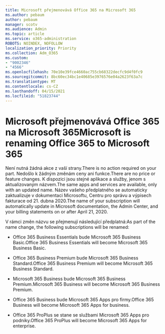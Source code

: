 ```yaml
---
title: Microsoft přejmenovává Office 365 na Microsoft 365
ms.author: pebaum
author: pebaum
manager: scotv
ms.audience: Admin
ms.topic: article
ms.service: o365-administration
ROBOTS: NOINDEX, NOFOLLOW
localization_priority: Priority
ms.collection: Adm_O365
ms.custom:
- "9002346"
- "4566"
ms.openlocfilehash: 70e10e39fce4660ac755cb68322decfc9d4f0fc9
ms.sourcegitcommit: 8bc60ec34bc1e40685e3976576e04a2623f63a7c
ms.translationtype: MT
ms.contentlocale: cs-CZ
ms.lasthandoff: 04/15/2021
ms.locfileid: "51823744"
---
```

# <a name="microsoft-is-renaming-office-365-to-microsoft-365"></a><span data-ttu-id="7d559-102">Microsoft přejmenovává Office 365 na Microsoft 365</span><span class="sxs-lookup"><span data-stu-id="7d559-102">Microsoft is renaming Office 365 to Microsoft 365</span></span>

<span data-ttu-id="7d559-103">Není nutná žádná akce z vaší strany.</span><span class="sxs-lookup"><span data-stu-id="7d559-103">There is no action required on your part.</span></span> <span data-ttu-id="7d559-104">Nedošlo k žádným změnám ceny ani funkce.</span><span class="sxs-lookup"><span data-stu-id="7d559-104">There are no price or feature changes.</span></span> <span data-ttu-id="7d559-105">K dispozici jsou stejné aplikace a služby, jenom s aktualizovaným názvem.</span><span class="sxs-lookup"><span data-stu-id="7d559-105">The same apps and services are available, only with an updated name.</span></span> <span data-ttu-id="7d559-106">Název vašeho předplatného se automaticky zaktualizuje v dokumentaci Microsoftu, Centru pro správu a výpisech fakturace od 21. dubna 2020.</span><span class="sxs-lookup"><span data-stu-id="7d559-106">The name of your subscription will automatically update in Microsoft documentation, the Admin Center, and your billing statements on or after April 21, 2020.</span></span>

<span data-ttu-id="7d559-107">V rámci změn názvu se přejmenují následující předplatná:</span><span class="sxs-lookup"><span data-stu-id="7d559-107">As part of the name change, the following subscriptions will be renamed:</span></span>

- <span data-ttu-id="7d559-108">Office 365 Business Essentials bude Microsoft 365 Business Basic.</span><span class="sxs-lookup"><span data-stu-id="7d559-108">Office 365 Business Essentials will become Microsoft 365 Business Basic.</span></span>

- <span data-ttu-id="7d559-109">Office 365 Business Premium bude Microsoft 365 Business Standard.</span><span class="sxs-lookup"><span data-stu-id="7d559-109">Office 365 Business Premium will become Microsoft 365 Business Standard.</span></span>

- <span data-ttu-id="7d559-110">Microsoft 365 Business bude Microsoft 365 Business Premium.</span><span class="sxs-lookup"><span data-stu-id="7d559-110">Microsoft 365 Business will become Microsoft 365 Business Premium.</span></span>

- <span data-ttu-id="7d559-111">Office 365 Business bude Microsoft 365 Apps pro firmy.</span><span class="sxs-lookup"><span data-stu-id="7d559-111">Office 365 Business will become Microsoft 365 Apps for business.</span></span>

- <span data-ttu-id="7d559-112">Office 365 ProPlus se stane se službami Microsoft 365 Apps pro podniky.</span><span class="sxs-lookup"><span data-stu-id="7d559-112">Office 365 ProPlus will become Microsoft 365 Apps for enterprise.</span></span>

